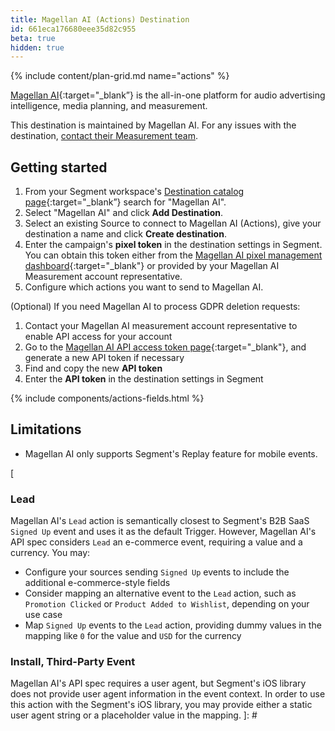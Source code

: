 ```yaml
---
title: Magellan AI (Actions) Destination
id: 661eca176680eee35d82c955
beta: true
hidden: true
---
```


{% include content/plan-grid.md name="actions" %}

[Magellan AI](https://www.magellan.ai/?utm_source=segmentio&utm_medium=docs&utm_campaign=partners){:target="_blank”} is the all-in-one platform for audio advertising intelligence, media planning, and measurement.

This destination is maintained by Magellan AI. For any issues with the destination, [contact their Measurement team](mailto:measurement@magellan.ai).

## Getting started

1. From your Segment workspace's [Destination catalog page](https://app.segment.com/goto-my-workspace/destinations/catalog){:target="_blank”} search for "Magellan AI".
2. Select "Magellan AI" and click **Add Destination**.
3. Select an existing Source to connect to Magellan AI (Actions), give your destination a name and click **Create destination**. 
4. Enter the campaign's **pixel token** in the destination settings in Segment. You can obtain this token either from the [Magellan AI pixel management dashboard](https://app.magellan.ai/navigator/measurement/pixels){:target="_blank"} or provided by your Magellan AI Measurement account representative. 
5. Configure which actions you want to send to Magellan AI.

(Optional) If you need Magellan AI to process GDPR deletion requests:
1. Contact your Magellan AI measurement account representative to enable API access for your account
2. Go to the [Magellan AI API access token page](https://app.magellan.ai/api_access_tokens){:target="_blank"}, and generate a new API token if necessary
3. Find and copy the new **API token**
4. Enter the **API token** in the destination settings in Segment

{% include components/actions-fields.html %}

## Limitations

* Magellan AI only supports Segment's Replay feature for mobile events.

[
### Lead

Magellan AI's `Lead` action is semantically closest to Segment's B2B SaaS `Signed Up` event and uses it as the default Trigger. However, Magellan AI's API spec considers `Lead` an e-commerce event, requiring a value and a currency. You may:
* Configure your sources sending `Signed Up` events to include the additional e-commerce-style fields
* Consider mapping an alternative event to the `Lead` action, such as `Promotion Clicked` or `Product Added to Wishlist`, depending on your use case
* Map `Signed Up` events to the `Lead` action, providing dummy values in the mapping like `0` for the value and `USD` for the currency

### Install, Third-Party Event

Magellan AI's API spec requires a user agent, but Segment's iOS library does not provide user agent information in the event context. In order to use this action with the Segment's iOS library, you may provide either a static user agent string or a placeholder value in the mapping.
]: #
